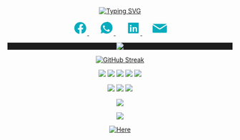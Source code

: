 <!-- TITLE -->
<p align="center">
<a href="https://github.com/RicManByakugan">
<a href="https://git.io/typing-svg"><img src="https://readme-typing-svg.demolab.com?font=product+sans&amp;size=30&amp;duration=10&amp;pause=1000&amp;repeat=false&amp;center=true&amp;lines=Eric+Ratovonirina" alt="Typing SVG" /></a>
</p>

<!-- SOCIAL -->
<p align="center">
<a href="https://web.facebook.com/Byakugan.64 target="_blank">
  <svg width="32px" height="32px" viewBox="0 0 24 24" fill="#06ACBD" xmlns="http://www.w3.org/2000/svg">
    <path d="M22 12C22 6.477 17.523 2 12 2S2 6.477 2 12c0 5.05 3.724 9.217 8.5 9.88v-6.99H8v-2.89h2.5V9.34c0-2.48 1.492-3.84 3.75-3.84 1.086 0 2.226.194 2.226.194v2.41H15.79c-1.256 0-1.65.78-1.65 1.58v1.87h2.8l-.447 2.89H14.14v6.99C18.976 21.217 22 17.05 22 12z"/>
  </svg>
</a>
&#8287;&#8287;&#8287;&#8287;&#8287;
<a href="https://wa.me/+261342487719" target="_blank">
  <svg width="32px" height="32px" viewBox="0 0 24 24" fill="#06ACBD" xmlns="http://www.w3.org/2000/svg">
    <path d="M12.004 2.003c-5.527 0-10 4.474-10 9.99 0 1.763.468 3.492 1.36 4.99l-1.406 4.302 4.47-1.417a9.969 9.969 0 0 0 5.576 1.692c5.526 0 10-4.474 10-9.991 0-5.517-4.474-9.99-9.999-9.99zm5.255 14.777c-.228.64-1.314 1.228-1.83 1.307-.466.072-1.041.104-1.677-.105a16.575 16.575 0 0 1-2.918-1.398 10.8 10.8 0 0 1-3.395-3.38 10.325 10.325 0 0 1-1.5-3.011c-.145-.392-.16-.736-.084-1.02.14-.531.636-1.308 1.28-1.524.337-.112.762-.056 1.12.272.331.301.691.738.846.998.196.337.165.613.037.895-.218.48-.463.72-.694 1.158-.196.371-.413.431-.075.82.18.211.794 1.348 1.702 2.178 1.181 1.067 2.175 1.397 2.6 1.557.392.143.622.13.856-.08.267-.242.592-.703.915-1.085.225-.272.48-.307.769-.19.558.226 1.429.676 1.675.97.248.292.248.983.02 1.623z"/>
  </svg>
</a>
&#8287;&#8287;&#8287;&#8287;&#8287;
<a href="https://www.linkedin.com/in/eric-ratovonirina-a5480a1bb/" target="_blank">
  <svg width="32px" height="32px" viewBox="0 0 24 24" fill="#06ACBD" xmlns="http://www.w3.org/2000/svg">
    <path d="M19.998 3H3.998C3.447 3 3 3.448 3 4.002v15.996C3 20.552 3.447 21 3.998 21h16c.553 0 1-.448 1-1.002V4.002C20.998 3.448 20.55 3 19.998 3zM8.66 18.338H6.339V10.56h2.32v7.777zM7.499 9.503a1.34 1.34 0 1 1 .002-2.68 1.34 1.34 0 0 1-.002 2.68zM18.339 18.338h-2.319v-4.106c0-.98-.02-2.24-1.363-2.24-1.364 0-1.572 1.066-1.572 2.17v4.177h-2.319V10.56h2.223v1.07h.031c.309-.585 1.063-1.2 2.188-1.2 2.34 0 2.773 1.54 2.773 3.538v4.369z"/>
  </svg>
</a>
&#8287;&#8287;&#8287;&#8287;&#8287;
<a href="mailto:eric.ratovonirina@gmail.com">
  <svg width="32px" height="32px" viewBox="0 0 24 24" fill="#06ACBD" xmlns="http://www.w3.org/2000/svg">
    <path d="M12 12.713L.025 5.001 23.975 5 12 12.713zM11.765 14.463c-.176.109-.354.109-.53 0L0 7.15V19.001c0 .552.447 1.001.999 1.001h22.001c.552 0 .999-.449.999-1.001V7.15l-11.234 7.313z"/>
  </svg>
</a>
</p>


<!-- SUBTITLE -->
<p align="center" style="background: #1c1c1c;">  
  <img src="https://readme-typing-svg.herokuapp.com?font=product+sans&amp;color=06ACBD&amp;center=true&amp;lines=Full-stack+web+and+app+developer;Always+learning+new+things;3%2B+years+of+coding+experience&amp;duration=6000">
</p>


<!-- STAT -->
<p align="center"> 
    <a href="https://git.io/streak-stats"><img src="https://github-readme-streak-stats.herokuapp.com?user=RicManByakugan&theme=dark" alt="GitHub Streak" /></a>
</p>

<!-- SKILLS -->
<p align="center">
<img src="https://img.shields.io/badge/Java-ED8B00?style=for-the-badge&logo=openjdk&logoColor=white"/>
<img src="https://img.shields.io/badge/Python-3776AB?style=for-the-badge&logo=python&logoColor=white"/>
<img src="https://img.shields.io/badge/JavaScript-F7DF1E?style=for-the-badge&logo=javascript&logoColor=black"/>
<img src="https://img.shields.io/badge/TypeScript-007ACC?style=for-the-badge&logo=typescript&logoColor=white"/>
<img src="https://img.shields.io/badge/PHP-777BB4?style=for-the-badge&logo=php&logoColor=white"/>
</p>
<p align="center">
<img src="https://img.shields.io/badge/MongoDB-4EA94B?style=for-the-badge&logo=mongodb&logoColor=white"/>
<img src="https://img.shields.io/badge/MySQL-005C84?style=for-the-badge&logo=mysql&logoColor=white"/>
<img src="https://img.shields.io/badge/PostgreSQL-316192?style=for-the-badge&logo=postgresql&logoColor=white"/>
</p>

<!-- VISIT COUNT -->
<p align="center">
  <img src="https://api.visitorbadge.io/api/VisitorHit?user=RicManByakugan&repo=RicManByakugan&countColor=%2308E8FF"/>
</p>
<p align="center">  
  <img src="https://readme-typing-svg.herokuapp.com?font=product+sans&amp;color=06ACBD&amp;center=true&amp;lines=Visit my portfolio&amp;duration=100&amp;repeat=false">
</p>
<p align="center">
  <a href="https://ratovonirina.onrender.com/">
    <img src="https://img.shields.io/badge/Here-%2308E8FF.svg?style=for-the-badge&logo=github&logoColor=white" alt="Here">
  </a>
</p>